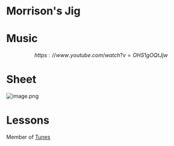 # Morrison's Jig   
# Music   

$$
https://www.youtube.com/watch?v=OHS1gOQtJjw
$$
# Sheet   
![image.png](files/image_1m.png)    
   
# Lessons   
   
Member of [Tunes](tunes.md)    
